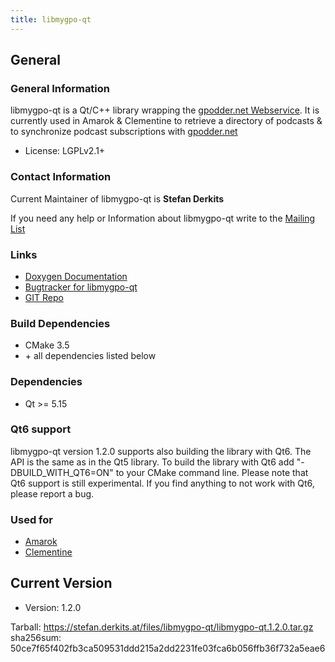 ```yaml
---
title: libmygpo-qt
---
```


General
-------

### General Information

libmygpo-qt is a Qt/C++ library wrapping the [gpodder.net Webservice](http://wiki.gpodder.org/wiki/Web_Services). It is currently used in Amarok & Clementine to retrieve a directory of podcasts & to synchronize podcast subscriptions with [gpodder.net](http://wiki.gpodder.org/wiki/Web_Services)

-   License: LGPLv2.1+

### Contact Information

Current Maintainer of libmygpo-qt is **Stefan Derkits**

If you need any help or Information about libmygpo-qt write to the [Mailing List](mailing-list.md)

### Links

-   [Doxygen Documentation](http://stefan.derkits.at/libmygpo-doc/)
-   [Bugtracker for libmygpo-qt](https://bugs.gpodder.org/)
-   [GIT Repo](https://github.com/gpodder/libmygpo-qt)

### Build Dependencies

-   CMake 3.5
-   \+ all dependencies listed below

### Dependencies

-   Qt &gt;= 5.15

### Qt6 support

libmygpo-qt version 1.2.0 supports also building the library with Qt6. The API is the same as in the Qt5 library. To build the library with Qt6 add "-DBUILD\_WITH\_QT6=ON" to your CMake command line. Please note that Qt6 support is still experimental. If you find anything to not work with Qt6, please report a bug.

### Used for

-   [Amarok](http://amarok.kde.org)
-   [Clementine](http://www.clementine-player.org/)

Current Version
---------------

-   Version: 1.2.0

Tarball: <https://stefan.derkits.at/files/libmygpo-qt/libmygpo-qt.1.2.0.tar.gz>
sha256sum: 50ce7f65f402fb3ca509531ddd215a2dd2231fe03fca6b056ffb36f732a5eae6
